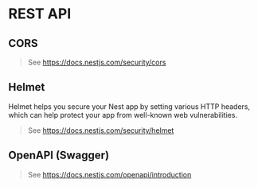 # REST API

## CORS

> See https://docs.nestjs.com/security/cors

## Helmet

Helmet helps you secure your Nest app by setting various HTTP headers, which can help protect your app
from well-known web vulnerabilities.

> See https://docs.nestjs.com/security/helmet

## OpenAPI (Swagger)

> See https://docs.nestjs.com/openapi/introduction
